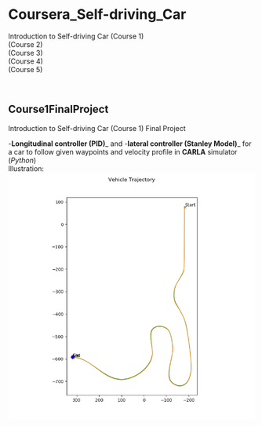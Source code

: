 # Coursera_Self-driving_Car
Introduction to Self-driving Car (Course 1)  
(Course 2)  
(Course 3)  
(Course 4)  
(Course 5)  

</br> <!--blank line-->

## Course1FinalProject
Introduction to Self-driving Car (Course 1) Final Project 

-**Longitudinal controller (PID)**_ and -**lateral controller (Stanley Model)**_ for a car to follow given waypoints and velocity profile in **CARLA** simulator (_Python_)  
Illustration:  
![Trajectory Following Illustration](/Course1FinalProject/controller_output/trajectory.png)
